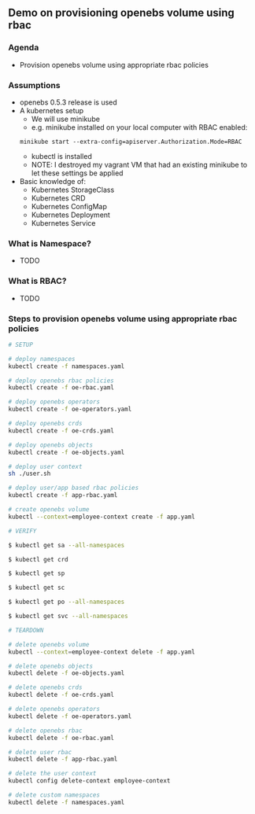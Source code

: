 ## Demo on provisioning openebs volume using rbac

### Agenda
- Provision openebs volume using appropriate rbac policies

### Assumptions
- openebs 0.5.3 release is used
- A kubernetes setup
  - We will use minikube
  - e.g. minikube installed on your local computer with RBAC enabled:
  ```
  minikube start --extra-config=apiserver.Authorization.Mode=RBAC
  ```
  - kubectl is installed
  - NOTE: I destroyed my vagrant VM that had an existing minikube to let these settings be applied
- Basic knowledge of:
  - Kubernetes StorageClass
  - Kubernetes CRD
  - Kubernetes ConfigMap
  - Kubernetes Deployment
  - Kubernetes Service

### What is Namespace?
- TODO

### What is RBAC?
- TODO

### Steps to provision openebs volume using appropriate rbac policies

```bash
# SETUP

# deploy namespaces
kubectl create -f namespaces.yaml

# deploy openebs rbac policies
kubectl create -f oe-rbac.yaml

# deploy openebs operators
kubectl create -f oe-operators.yaml

# deploy openebs crds
kubectl create -f oe-crds.yaml

# deploy openebs objects
kubectl create -f oe-objects.yaml

# deploy user context
sh ./user.sh

# deploy user/app based rbac policies
kubectl create -f app-rbac.yaml

# create openebs volume
kubectl --context=employee-context create -f app.yaml

# VERIFY

$ kubectl get sa --all-namespaces

$ kubectl get crd

$ kubectl get sp

$ kubectl get sc

$ kubectl get po --all-namespaces

$ kubectl get svc --all-namespaces

# TEARDOWN

# delete openebs volume
kubectl --context=employee-context delete -f app.yaml

# delete openebs objects
kubectl delete -f oe-objects.yaml

# delete openebs crds
kubectl delete -f oe-crds.yaml

# delete openebs operators
kubectl delete -f oe-operators.yaml

# delete openebs rbac
kubectl delete -f oe-rbac.yaml

# delete user rbac
kubectl delete -f app-rbac.yaml

# delete the user context
kubectl config delete-context employee-context

# delete custom namespaces
kubectl delete -f namespaces.yaml
```
